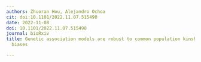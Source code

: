```yaml
---
authors: Zhuoran Hou, Alejandro Ochoa
cit: doi:10.1101/2022.11.07.515490
date: 2022-11-08
doi: 10.1101/2022.11.07.515490
journal: bioRxiv
title: Genetic association models are robust to common population kinship estimation
  biases

---
```

